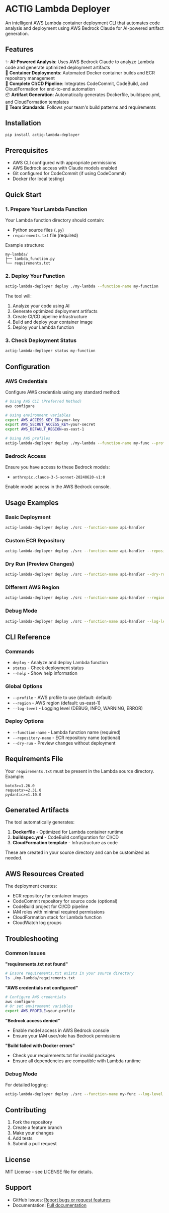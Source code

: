 # ACTIG Lambda Deployer

An intelligent AWS Lambda container deployment CLI that automates code analysis and deployment using AWS Bedrock Claude for AI-powered artifact generation.

## Features

✨ **AI-Powered Analysis**: Uses AWS Bedrock Claude to analyze Lambda code and generate optimized deployment artifacts  
🐳 **Container Deployments**: Automated Docker container builds and ECR repository management  
🚀 **Complete CI/CD Pipeline**: Integrates CodeCommit, CodeBuild, and CloudFormation for end-to-end automation  
📦 **Artifact Generation**: Automatically generates Dockerfile, buildspec.yml, and CloudFormation templates  
🔧 **Team Standards**: Follows your team's build patterns and requirements  

## Installation

```bash
pip install actig-lambda-deployer
```

## Prerequisites

- AWS CLI configured with appropriate permissions
- AWS Bedrock access with Claude models enabled
- Git configured for CodeCommit (if using CodeCommit)
- Docker (for local testing)

## Quick Start

### 1. Prepare Your Lambda Function

Your Lambda function directory should contain:
- Python source files (`.py`)
- `requirements.txt` file (required)

Example structure:
```
my-lambda/
├── lambda_function.py
└── requirements.txt
```

### 2. Deploy Your Function

```bash
actig-lambda-deployer deploy ./my-lambda --function-name my-function
```

The tool will:
1. Analyze your code using AI
2. Generate optimized deployment artifacts
3. Create CI/CD pipeline infrastructure  
4. Build and deploy your container image
5. Deploy your Lambda function

### 3. Check Deployment Status

```bash
actig-lambda-deployer status my-function
```

## Configuration

### AWS Credentials

Configure AWS credentials using any standard method:

```bash
# Using AWS CLI (Preferred Method)
aws configure

# Using environment variables
export AWS_ACCESS_KEY_ID=your-key
export AWS_SECRET_ACCESS_KEY=your-secret
export AWS_DEFAULT_REGION=us-east-1

# Using AWS profiles
actig-lambda-deployer deploy ./my-lambda --function-name my-func --profile production
```

### Bedrock Access

Ensure you have access to these Bedrock models:
- `anthropic.claude-3-5-sonnet-20240620-v1:0`

Enable model access in the AWS Bedrock console.

## Usage Examples

### Basic Deployment
```bash
actig-lambda-deployer deploy ./src --function-name api-handler
```

### Custom ECR Repository
```bash
actig-lambda-deployer deploy ./src --function-name api-handler --repository-name my-custom-repo
```

### Dry Run (Preview Changes)
```bash
actig-lambda-deployer deploy ./src --function-name api-handler --dry-run
```

### Different AWS Region
```bash
actig-lambda-deployer deploy ./src --function-name api-handler --region us-west-2
```

### Debug Mode
```bash
actig-lambda-deployer deploy ./src --function-name api-handler --log-level DEBUG
```

## CLI Reference

### Commands

- `deploy` - Analyze and deploy Lambda function
- `status` - Check deployment status
- `--help` - Show help information

### Global Options

- `--profile` - AWS profile to use (default: default)
- `--region` - AWS region (default: us-east-1)  
- `--log-level` - Logging level (DEBUG, INFO, WARNING, ERROR)

### Deploy Options

- `--function-name` - Lambda function name (required)
- `--repository-name` - ECR repository name (optional)
- `--dry-run` - Preview changes without deployment

## Requirements File

Your `requirements.txt` must be present in the Lambda source directory. Example:

```
boto3>=1.26.0
requests>=2.31.0
pydantic>=1.10.0
```

## Generated Artifacts

The tool automatically generates:

1. **Dockerfile** - Optimized for Lambda container runtime
2. **buildspec.yml** - CodeBuild configuration for CI/CD
3. **CloudFormation template** - Infrastructure as code

These are created in your source directory and can be customized as needed.

## AWS Resources Created

The deployment creates:

- ECR repository for container images
- CodeCommit repository for source code (optional)
- CodeBuild project for CI/CD pipeline
- IAM roles with minimal required permissions
- CloudFormation stack for Lambda function
- CloudWatch log groups

## Troubleshooting

### Common Issues

**"requirements.txt not found"**
```bash
# Ensure requirements.txt exists in your source directory
ls ./my-lambda/requirements.txt
```

**"AWS credentials not configured"**
```bash
# Configure AWS credentials
aws configure
# Or set environment variables
export AWS_PROFILE=your-profile
```

**"Bedrock access denied"**
- Enable model access in AWS Bedrock console
- Ensure your IAM user/role has Bedrock permissions

**"Build failed with Docker errors"**
- Check your requirements.txt for invalid packages
- Ensure all dependencies are compatible with Lambda runtime

### Debug Mode

For detailed logging:
```bash
actig-lambda-deployer deploy ./src --function-name my-func --log-level DEBUG
```

## Contributing

1. Fork the repository
2. Create a feature branch
3. Make your changes
4. Add tests
5. Submit a pull request

## License

MIT License - see LICENSE file for details.

## Support

- GitHub Issues: [Report bugs or request features](https://github.com/gao-dennis/actig-lambda-deployer/issues)
- Documentation: [Full documentation](https://github.com/gao-dennis/actig-lambda-deployer)